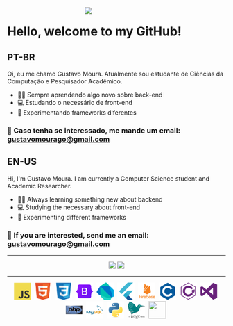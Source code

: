 <img src="giphy-downsized-large.gif" width="325px" align="right">

# Hello, welcome to my GitHub!

## PT-BR

Oi, eu me chamo Gustavo Moura. Atualmente sou estudante de Ciências da Computação e Pesquisador Acadêmico.

- 👩‍💻 Sempre aprendendo algo novo sobre back-end
- 💻 Estudando o necessário de front-end
- 👀 Experimentando frameworks diferentes

### :speech_balloon: Caso tenha se interessado, me mande um email: gustavomourago@gmail.com

## EN-US

Hi, I'm Gustavo Moura. I am currently a Computer Science student and Academic Researcher.

- 👩‍💻 Always learning something new about backend
- 💻 Studying the necessary about front-end
- 👀 Experimenting different frameworks

### :speech_balloon: If you are interested, send me an email: gustavomourago@gmail.com
---

<div align = "center">
<img height = "200em" src="https://github-readme-stats.vercel.app/api/top-langs/?username=gustavomrv&show_icons=true&theme=github_dark&count_private=true"/>
<img height = "200em" src="https://github-readme-stats.vercel.app/api?username=gustavomrv&show_icons=true&show_icons=true&theme=github_dark&count_private=true" />
</div>

---

<div align = "center">
  <img src="https://github.com/devicons/devicon/blob/master/icons/javascript/javascript-original.svg" title="JavaScript" alt="JavaScript" width="40" height="40"/>&nbsp;
  <img src="https://github.com/devicons/devicon/blob/master/icons/html5/html5-original.svg" title="HTML5" alt="HTML" width="40" height="40"/>&nbsp;  
  <img src="https://github.com/devicons/devicon/blob/master/icons/css3/css3-original.svg" title="css" alt="css" width="40" height="40"/>&nbsp;
  <img src="https://github.com/devicons/devicon/blob/master/icons/bootstrap/bootstrap-original.svg" title="BootStrap" alt="BootStrap" width="40" height="40"/>&nbsp;
  <img src="https://github.com/devicons/devicon/blob/master/icons/dart/dart-original.svg" title="Dart" alt="Dart" width="40" height="40"/>&nbsp;
  <img src="https://github.com/devicons/devicon/blob/master/icons/flutter/flutter-original.svg" title="Flutter" alt="Flutter" width="40" height="40"/>&nbsp;  
  <img src="https://github.com/devicons/devicon/blob/master/icons/firebase/firebase-plain-wordmark.svg" title="Firebase" alt="Firebase" width="40" height="40"/>&nbsp;
  <img src="https://github.com/devicons/devicon/blob/master/icons/c/c-plain.svg" title="C" alt="C" width="40" height="40"/>&nbsp;
  <img src="https://github.com/devicons/devicon/blob/master/icons/csharp/csharp-line.svg" title="C#" alt="C#" width="40" height="40"/>&nbsp;  
  <img src="https://github.com/devicons/devicon/blob/master/icons/visualstudio/visualstudio-plain.svg" title="Visual Studio" alt="Visual Studio" width="40" height="40"/>&nbsp;
  <img src="https://github.com/devicons/devicon/blob/master/icons/php/php-original.svg" title="PHP" alt="PHP" width="40" height="40"/>&nbsp;
  <img src="https://github.com/devicons/devicon/blob/master/icons/mysql/mysql-original-wordmark.svg" title="MySQL" alt="MySQL" width="40" height="40"/>&nbsp;
  <img src="https://github.com/devicons/devicon/blob/master/icons/python/python-original.svg" title="Python" alt="Python" width="40" height="40"/>&nbsp; 
  <img src="https://raw.githubusercontent.com/github/explore/80688e429a7d4ef2fca1e82350fe8e3517d3494d/topics/latex/latex.png" title="LaTex" alt="LaTex" width="40" height="40"/>&nbsp;
  <img src="https://iconape.com/wp-content/png_logo_vector/kali-linux-logo.png" title="" alt="" width="40" height="40"/>&nbsp;
</div>
